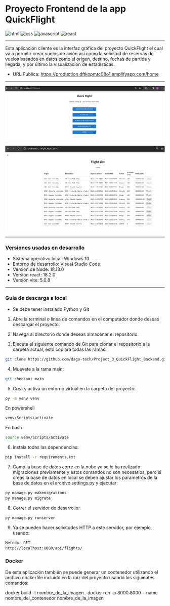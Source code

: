 # Proyecto Frontend de la app QuickFlight

<img src="https://cdn.jsdelivr.net/gh/devicons/devicon/icons/html5/html5-plain-wordmark.svg" alt="html" width="65" height="65"/> <img src="https://cdn.jsdelivr.net/gh/devicons/devicon/icons/css3/css3-plain-wordmark.svg" alt="css" width="65" height="65"/> <img src="https://cdn.jsdelivr.net/gh/devicons/devicon/icons/javascript/javascript-original.svg" alt="javascript" width="65" height="65"/> <img src="https://cdn.jsdelivr.net/gh/devicons/devicon/icons/react/react-original-wordmark.svg" alt="react" width="65" height="65"/>

---

Esta aplicación cliente es la interfaz gráfica del proyecto QuickFlight el cual va a permitir crear vuelos de avión así como la solicitud de reservas de vuelos basados en datos como el origen, destino, fechas de partida y llegada, y por último la visualización de estadísticas.

- URL Publica: https://production.dftkopmtc08o1.amplifyapp.com/home

---

![Alt text](src/img/index.jpg)

![Alt text](src/img/list.jpg)


---

### Versiones usadas en desarrollo

- Sistema operativo local: Windows 10
- Entorno de desarrollo: Visual Studio Code
- Versión de Node: 18.13.0
- Versión react: 18.2.0
- Versión vite: 5.0.8

---


### Guía de descarga a local

- Se debe tener instalado Python y Git

1. Abre la terminal o línea de comandos en el computador donde deseas descargar el proyecto.

2. Navega al directorio donde deseas almacenar el repositorio.

3. Ejecuta el siguiente comando de Git para clonar el repositorio a la carpeta actual, esto copiará todas las ramas:
```sh
git clone https://github.com/dago-tech/Project_3_QuickFlight_Backend.git
```

4. Muévete a la rama main:
```sh
git checkout main
```
5. Crea y activa un entorno virtual en la carpeta del proyecto:

```sh
py -m venv venv
```
En powershell
```sh
venv\Scripts\activate
```
En bash
```sh
source venv/Scripts/activate
```

6. Instala todas las dependencias:
```sh
pip install -r requirements.txt
```

7. Como la base de datos corre en la nube ya se le ha realizado migraciones previamente y estos comandos no son necesarios, pero si creas la base de datos en local se deben ajustar los parametros de la base de datos en el archivo settings.py y ejecutar:

```sh
py manage.py makemigrations
py manage.py migrate
```

8. Correr el servidor de desarrollo:
```sh
py manage.py runserver
```

9. Ya se pueden hacer solicitudes HTTP a este servidor, por ejemplo, usando:
```sh
Metodo: GET
http://localhost:8000/api/flights/
```

### Docker

De esta aplicación también se puede generar un contenedor utilizando el archivo dockerfile incluido en la raiz del proyecto usando los siguientes comandos:

docker build -t nombre_de_la_imagen .
docker run -p 8000:8000 --name nombre_del_contenedor nombre_de_la_imagen